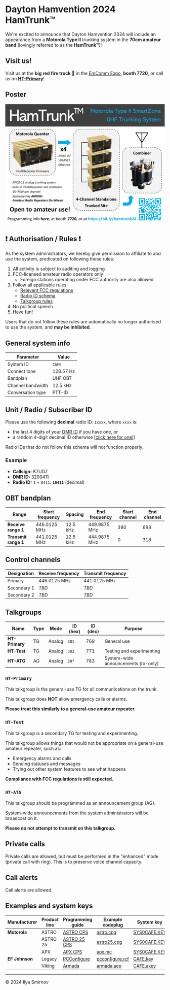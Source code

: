 # Dayton Hamvention 2024 HamTrunk™

We're excited to announce that Dayton Hamvention 2024 will include an appearance from a **Motorola Type II** trunking system in the **70cm amateur band** (lovingly referred to as the **HamTrunk™**)!

## Visit us!

Visit us at the **big red fire truck** 🚒 in the [EmComm Expo](https://hamvention.org/emcomm/), **booth 7720**, or call us on [**HT-Primary**](#ht-primary)!

## Poster

![](images/poster.png)

## ❗ Authorisation / Rules ❗

As the system administrators, we hereby give permission to affiliate to and use the system, predicated on following these rules:

1. All activity is subject to auditing and logging
2. FCC-licensed amateur radio operators only
    - Foreign stations operating under FCC authority are also allowed
3. Follow all applicable rules
    - [Relevant FCC regulations](https://www.ecfr.gov/current/title-47/chapter-I/subchapter-D/part-97)
    - [Radio ID schema](#unit--radio--subscriber-id)
    - [Talkgroup rules](#talkgroups)
4. No political speech
5. Have fun!

Users that do not follow these rules are automatically no longer authorised to use the system, and **may be inhibited**.

## General system info

| Parameter         | Value     |
|-------------------|-----------|
| System ID         | `CAFE`    |
| Connect tone      | 128.57 Hz |
| Bandplan          | UHF OBT   |
| Channel bandwidth | 12.5 kHz  |
| Conversation type | PTT-ID    |

## Unit / Radio / Subscriber ID

Please use the following **decimal** radio ID: `1xxxx`, where `xxxx` is:

- the last 4 digits of your [DMR ID](https://radioid.net/database) if you have one, or
- a random 4-digit decimal ID otherwise [[click here for one!](https://www.random.org/integers/?num=1&min=1&max=9999&col=1&base=10&format=html&rnd=new)]

Radio IDs that do not follow this schema will not function properly.

### Example

- **Callsign:** K7UDZ
- **DMR ID:** 3200411
- **Radio ID:** `1` + `0411`: **`10411`** (decimal)


## OBT bandplan

| Range                | Start frequency | Spacing  | End frequency | Start channel | End channel |
|----------------------|-----------------|----------|---------------|---------------|-------------|
| **Receive range 1**  | 446.0125 MHz    | 12.5 kHz | 449.9875 MHz  | 380           | 698         |
| **Transmit range 1** | 441.0125 MHz    | 12.5 kHz | 444.9875 MHz  | 0             | 318         |

## Control channels

| Designation | Receive frequency | Transmit frequency |
|-------------|-------------------|--------------------|
| Primary     | 446.0125 MHz      | 441.0125 MHz       |
| Secondary 1 | *TBD*             | *TBD*              |
| Secondary 2 | *TBD*             | *TBD*              |

## Talkgroups

| Name           | Type | Mode   | ID (hex) | ID (dec) | Purpose                             |
|----------------|------|--------|----------|----------|-------------------------------------|
| **HT-Primary** | TG   | Analog |  `301`   | 769      | General use                         |
| **HT-Test**    | TG   | Analog |  `303`   | 771      | Testing and experimenting           |
| **HT-ATG**     | AG   | Analog |  `30f`   | 783      | System-wide announcements (rx-only) |

### `HT-Primary`

This talkgroup is the general-use TG for all communications on the trunk.

This talkgroup does **NOT** allow emergency calls or alarms.

**Please treat this similarly to a general-use amateur repeater.**

### `HT-Test`

This talkgroup is a secondary TG for testing and experimenting.

This talkgroup allows things that would not be appropriate on a general-use amateur repeater, such as:

- Emergency alarms and calls
- Sending statuses and messages
- Trying out other system features to see what happens

**Compliance with FCC regulations is still expected.**

### `HT-ATG`

This talkgroup should be programmed as an announcement group (AG).

System-wide announcements from the system administrators will be broadcast on it.

**Please do not attempt to transmit on this talkgroup.**

## Private calls

Private calls are allowed, but must be performed in the "enhanced" mode (private call with ring). This is to preserve voice channel capacity.

## Call alerts

Call alerts are allowed.

## Examples and system keys

| Manufacturer   | Product line | Programming guide                      | Example codeplug                                                                                                             | System key                                                                                                             |
|----------------|--------------|----------------------------------------|------------------------------------------------------------------------------------------------------------------------------|------------------------------------------------------------------------------------------------------------------------|
| **Motorola**   | ASTRO        | [ASTRO CPS](./guides/astro.md)         | [astro.cpg](https://www.dropbox.com/scl/fi/0k0nqi67kjiwcsnq4nhgd/astro.cpg?rlkey=i8dnpp1bvm05r6oa4kwr4vtcq&dl=1)             | [SYS0CAFE.KEY](https://www.dropbox.com/scl/fi/uthcu5lm1obst902yivw5/SYS0CAFE.KEY?rlkey=2761lfo3hs69qwgzqgcpcwmbo&dl=1) |
|                | ASTRO 25     | [ASTRO 25 CPS](./guides/astro25.md)    | [astro25.cpg](https://www.dropbox.com/scl/fi/7nn6tymg6omtb3kqk2p69/astro25.cpg?rlkey=viqb8q5r1kja7twrwl2145a46&dl=1)         | [SYS0CAFE.KEY](https://www.dropbox.com/scl/fi/uthcu5lm1obst902yivw5/SYS0CAFE.KEY?rlkey=2761lfo3hs69qwgzqgcpcwmbo&dl=1) |
|                | APX          | [APX CPS](./guides/apx.md)             | [apx.mc](https://www.dropbox.com/scl/fi/vz573sfldh76iy315ko3u/apx.mc?rlkey=ycwvgeqx33z737jbq0e83uvfg&dl=1)                   | [SYS0CAFE.KEY](https://www.dropbox.com/scl/fi/uthcu5lm1obst902yivw5/SYS0CAFE.KEY?rlkey=2761lfo3hs69qwgzqgcpcwmbo&dl=1) |
| **EF Johnson** | Legacy       | [PCConfigure](./guides/pcconfigure.md) | [pcconfigure.rcf](https://www.dropbox.com/scl/fi/egs7hjuukdgx3vhlezfst/pcconfigure.rcf?rlkey=hplphomfpwavk58ogehisfd9u&dl=1) | [CAFE.key](https://www.dropbox.com/scl/fi/p1rt7p9by940kyozb99c1/CAFE.key?rlkey=mhef1ge8zuf4fn6bxo6wtfu43&dl=1)         |
|                | Viking       | [Armada](./guides/armada.md)           | [armada.aep](https://www.dropbox.com/scl/fi/wd7bn0mkclfxyjh458wq7/armada.aep?rlkey=y8f6gqwfockw9906ldljowv2z&dl=1)           | [CAFE.akey](https://www.dropbox.com/scl/fi/4nzgg1ljvd7v0pouk1i4u/CAFE.akey?rlkey=4bcwjrjhzzy14o38r1vflrbdn&dl=1)       |


---
&copy; 2024 Ilya Smirnov
